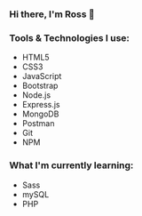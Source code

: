 ### Hi there, I'm Ross 👋

### Tools & Technologies I use:                               
- HTML5                                                     
- CSS3                                                      
- JavaScript                                                
- Bootstrap                                                 
- Node.js                                                   
- Express.js
- MongoDB
- Postman
- Git
- NPM

### What I'm currently learning:
- Sass
- mySQL
- PHP



